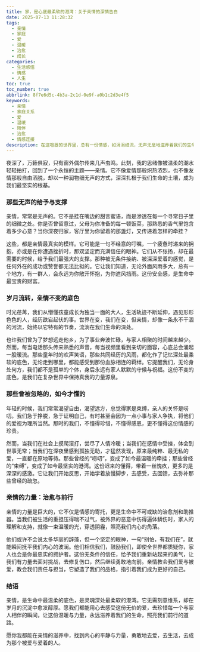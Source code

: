 ```yaml
---
title: 家，是心底最柔软的港湾：关于亲情的深情告白
date: 2025-07-13 11:28:32
tags:
  - 亲情
  - 家庭
  - 爱
  - 温暖
  - 治愈
  - 成长
categories:
  - 生活感悟
  - 情感
  - 人生
toc: true
toc_number: true
abbrlink: 8f7e6d5c-4b3a-2c1d-0e9f-a0b1c2d3e4f5
keywords:
  - 亲情
  - 家庭关系
  - 爱
  - 温暖
  - 陪伴
  - 治愈
  - 情感连接
description: 在这喧嚣的世界里，总有一份情感，如涓涓细流，无声无息地滋养着我们的生命，那就是亲情。它不是轰轰烈烈的宣言，而是渗透在日常点滴中的温柔底色。当我们疲惫时，它给予慰藉；当我们迷茫时，它指引方向。今天，让我们一起走进这份最深沉、最纯粹的爱，感受它如何成为我们生命中最坚实的依靠与最温暖的港湾。
---
```


夜深了，万籁俱寂，只有窗外偶尔传来几声虫鸣。此刻，我的思绪像被温柔的潮水轻轻拍打，回到了一个永恒的主题——亲情。它不像爱情那般炽热浓烈，也不像友情那般自由洒脱，却以一种润物细无声的方式，深深扎根于我们生命的土壤，成为我们最坚实的根基。

### 那些无声的给予与支撑

亲情，常常是无声的。它不是挂在嘴边的甜言蜜语，而是渗透在每一个寻常日子里的细微之处。你是否曾留意过，父母为你准备的每一顿饭菜，那熟悉的香气里饱含着多少心意？当你深夜归家，客厅里为你留着的那盏灯，又传递着怎样的牵挂？

这些，都是亲情最真实的模样。它可能是一句不经意的叮嘱，一个疲惫时递来的拥抱，亦或是在你遭遇挫折时，那双坚定而充满信任的眼神。它们从不张扬，却在最需要的时候，给予我们最强大的支撑。那种被无条件接纳、被深深爱着的感觉，是任何外在的成功或赞誉都无法比拟的。它让我们知道，无论外面风雨多大，总有一个地方，有一群人，会永远为你敞开怀抱，为你遮风挡雨。这份安全感，是生命中最宝贵的财富。

### 岁月流转，亲情不变的底色

时光荏苒，我们从懵懂孩童成长为独当一面的大人，生活轨迹不断延伸，遇见形形色色的人，经历跌宕起伏的事。世界在变，我们在变，但亲情，却像一条永不干涸的河流，始终以它特有的节奏，流淌在我们生命的深处。

也许我们曾为了梦想远走他乡，为了事业奔波忙碌，与家人相聚的时间越来越少。然而，每当电话那头传来熟悉的声音，每当视频里看到亲切的面容，心底总会涌起一股暖流。那些童年时的欢声笑语，那些共同经历的风雨，都化作了记忆深处最柔软的底色，无论走到哪里，都能感受到那份血脉相连的羁绊。它提醒我们，无论身处何方，我们都不是孤单的个体，身后永远有家人默默的守候与祝福。这份不变的底色，是我们在复杂世界中保持真我的力量源泉。

### 那些曾被忽略的，如今才懂的

年轻的时候，我们常常渴望自由，渴望远方，总觉得家是束缚，亲人的关怀是唠叨。我们急于挣脱，急于证明自己，有时甚至会因为一点小事与家人争执，将他们的爱视为理所当然。那时的我们，不懂得珍惜，不懂得感恩，更不懂得这份情感的珍贵。

然而，当我们在社会上摸爬滚打，尝尽了人情冷暖；当我们在感情中受挫，体会到世事无常；当我们在深夜里感到孤独无助，才猛然发现，原来最纯粹、最无私的爱，一直都在原地等待。那些曾经的“唠叨”，变成了如今最温暖的牵挂；那些曾经的“束缚”，变成了如今最坚实的港湾。这份迟来的懂得，带着一丝愧疚，更多的是深深的感激。它让我们开始反思，开始学着放慢脚步，去感受，去回馈，去弥补那些曾经的疏忽。

### 亲情的力量：治愈与前行

亲情的力量是巨大的，它不仅是情感的寄托，更是生命中不可或缺的治愈剂和助推器。当我们被生活的重担压得喘不过气，被外界的恶意中伤得遍体鳞伤时，家人的理解和支持，就像一束温暖的光，穿透阴霾，照亮我们内心的角落。

他们或许不会说太多华丽的辞藻，但一个坚定的眼神，一句“别怕，有我们在”，就能瞬间抚平我们内心的波澜。他们相信我们，鼓励我们，即使全世界都质疑你，家人也会是你最忠实的拥护者。这份无条件的信任，给予我们重新站起来的勇气，让我们有力量去面对挑战，去修复伤口，然后继续勇敢地向前。亲情教会我们爱与被爱，教会我们责任与担当，它塑造了我们的品格，指引着我们成为更好的自己。

### 结语

亲情，是生命中最温柔的底色，是灵魂深处最柔软的港湾。它无需刻意维系，却在岁月的沉淀中愈发醇厚。愿我们都能用心去感受这份无价的爱，去珍惜每一个与家人相伴的瞬间，让这份温暖与力量，永远滋养着我们的生命，照亮我们前行的道路。

愿你我都能在亲情的滋养中，找到内心的平静与力量，勇敢地去爱，去生活，去成为那个被爱与爱着的人。
